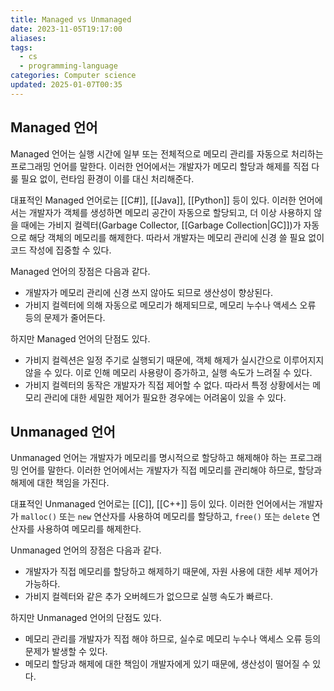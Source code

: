 ```yaml
---
title: Managed vs Unmanaged
date: 2023-11-05T19:17:00
aliases: 
tags:
  - cs
  - programming-language
categories: Computer science
updated: 2025-01-07T00:35
---
```


## Managed 언어

Managed 언어는 실행 시간에 일부 또는 전체적으로 메모리 관리를 자동으로 처리하는 프로그래밍 언어를 말한다. 이러한 언어에서는 개발자가 메모리 할당과 해제를 직접 다룰 필요 없이, 런타임 환경이 이를 대신 처리해준다. 

대표적인 Managed 언어로는 [[C#]], [[Java]], [[Python]] 등이 있다. 이러한 언어에서는 개발자가 객체를 생성하면 메모리 공간이 자동으로 할당되고, 더 이상 사용하지 않을 때에는 가비지 컬렉터(Garbage Collector, [[Garbage Collection|GC]])가 자동으로 해당 객체의 메모리를 해제한다. 따라서 개발자는 메모리 관리에 신경 쓸 필요 없이 코드 작성에 집중할 수 있다.

Managed 언어의 장점은 다음과 같다.
- 개발자가 메모리 관리에 신경 쓰지 않아도 되므로 생산성이 향상된다.
- 가비지 컬렉터에 의해 자동으로 메모리가 해제되므로, 메모리 누수나 액세스 오류 등의 문제가 줄어든다.

하지만 Managed 언어의 단점도 있다.
- 가비지 컬렉션은 일정 주기로 실행되기 때문에, 객체 해제가 실시간으로 이루어지지 않을 수 있다. 이로 인해 메모리 사용량이 증가하고, 실행 속도가 느려질 수 있다.
- 가비지 컬렉터의 동작은 개발자가 직접 제어할 수 없다. 따라서 특정 상황에서는 메모리 관리에 대한 세밀한 제어가 필요한 경우에는 어려움이 있을 수 있다.

## Unmanaged 언어

Unmanaged 언어는 개발자가 메모리를 명시적으로 할당하고 해제해야 하는 프로그래밍 언어를 말한다. 이러한 언어에서는 개발자가 직접 메모리를 관리해야 하므로, 할당과 해제에 대한 책임을 가진다.

대표적인 Unmanaged 언어로는 [[C]], [[C++]] 등이 있다. 이러한 언어에서는 개발자가 `malloc()` 또는 `new` 연산자를 사용하여 메모리를 할당하고, `free()` 또는 `delete` 연산자를 사용하여 메모리를 해제한다.

Unmanaged 언어의 장점은 다음과 같다.
- 개발자가 직접 메모리를 할당하고 해제하기 때문에, 자원 사용에 대한 세부 제어가 가능하다.
- 가비지 컬렉터와 같은 추가 오버헤드가 없으므로 실행 속도가 빠르다.

하지만 Unmanaged 언어의 단점도 있다.
- 메모리 관리를 개발자가 직접 해야 하므로, 실수로 메모리 누수나 액세스 오류 등의 문제가 발생할 수 있다.
- 메모리 할당과 해제에 대한 책임이 개발자에게 있기 때문에, 생산성이 떨어질 수 있다.
